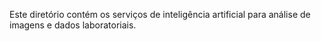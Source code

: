 Este diretório contém os serviços de inteligência artificial para análise de imagens e dados laboratoriais.